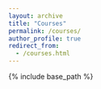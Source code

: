 ```yaml
---
layout: archive
title: "Courses"
permalink: /courses/
author_profile: true
redirect_from:
  - /courses.html
---
```


{% include base_path %}
